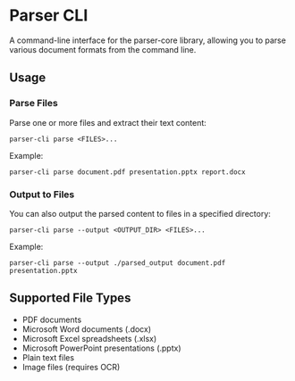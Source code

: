 # Parser CLI

A command-line interface for the parser-core library, allowing you to parse various document formats from the command line.

## Usage

### Parse Files

Parse one or more files and extract their text content:

```
parser-cli parse <FILES>...
```

Example:
```
parser-cli parse document.pdf presentation.pptx report.docx
```

### Output to Files

You can also output the parsed content to files in a specified directory:

```
parser-cli parse --output <OUTPUT_DIR> <FILES>...
```

Example:
```
parser-cli parse --output ./parsed_output document.pdf presentation.pptx
```

## Supported File Types

- PDF documents
- Microsoft Word documents (.docx)
- Microsoft Excel spreadsheets (.xlsx)
- Microsoft PowerPoint presentations (.pptx)
- Plain text files
- Image files (requires OCR)